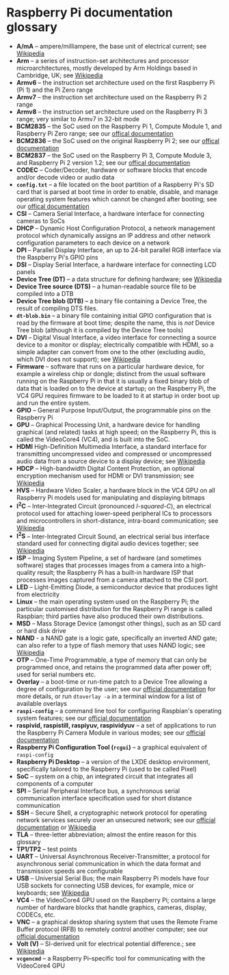 # Raspberry Pi documentation glossary

- **A/mA** – ampere/milliampere, the base unit of electrical current; see [Wikipedia](https://en.wikipedia.org/wiki/Ampere)
- **Arm** – a series of instruction-set architectures and processor microarchitectures, mostly developed by Arm Holdings based in Cambridge, UK; see [Wikipedia](https://en.wikipedia.org/wiki/Arm_architecture)
- **Armv6** – the instruction set architecture used on the first Raspberry Pi (Pi 1) and the Pi Zero range
- **Armv7** – the instruction set architecture used on the Raspberry Pi 2 range
- **Armv8** – the instruction set architecture used on the Raspberry Pi 3 range; very similar to Armv7 in 32-bit mode
- **BCM2835** – the SoC used on the Raspberry Pi 1, Compute Module 1, and Raspberry Pi Zero range; see our [offical documentation](https://www.raspberrypi.org/documentation/hardware/raspberrypi/bcm2835/README.md)
- **BCM2836** – the SoC used on the original Raspberry Pi 2; see our [offical documentation](https://www.raspberrypi.org/documentation/hardware/raspberrypi/bcm2836/README.md)
- **BCM2837** – the SoC used on the Raspberry Pi 3, Compute Module 3, and Raspberry Pi 2 version 1.2; see our [offical documentation](https://www.raspberrypi.org/documentation/hardware/raspberrypi/bcm2837/README.md)
- **CODEC** – Coder/Decoder, hardware or software blocks that encode and/or decode video or audio data
- **`config.txt`** – a file located on the boot partition of a Raspberry Pi's SD card that is parsed at boot time in order to enable, disable, and manage operating system features which cannot be changed after booting; see our [offical documentation](https://www.raspberrypi.org/documentation/configuration/config-txt/README.md)
- **CSI** – Camera Serial Interface, a hardware interface for connecting cameras to SoCs
- **DHCP** – Dynamic Host Configuration Protocol, a network management protocol which dynamically assigns an IP address and other network configuration parameters to each device on a network
- **DPI** – Parallel Display Interface, an up to 24-bit parallel RGB interface via the Raspberry Pi's GPIO pins
- **DSI** – Display Serial Interface, a hardware interface for connecting LCD panels
- **Device Tree (DT)** – a data structure for defining hardware; see [Wikipedia](https://en.wikipedia.org/wiki/Device_tree)
- **Device Tree source (DTS)** – a human-readable source file to be compiled into a DTB
- **Device Tree blob (DTB)** – a binary file containing a Device Tree, the result of compiling DTS files.
- **`dt-blob.bin`** – a binary file containing initial GPIO configuration that is read by the firmware at boot time; despite the name, this is _not_ Device Tree blob (although it is compiled by the Device Tree tools)
- **DVI** – Digital Visual Interface, a video interface for connecting a source device to a monitor or display; electrically compatible with HDMI, so a simple adapter can convert from one to the other (excluding audio, which DVI does not support); see [Wikipedia](https://en.wikipedia.org/wiki/Digital_Visual_Interface)
- **Firmware** – software that runs on a particular hardware device, for example a wireless chip or dongle; distinct from the usual software running on the Raspberry Pi in that it is usually a fixed binary blob of data that is loaded on to the device at startup; on the Raspberry Pi, the VC4 GPU requires firmware to be loaded to it at startup in order boot up and run the entire system.
- **GPIO** – General Purpose Input/Output, the programmable pins on the Raspberry Pi
- **GPU** – Graphical Processing Unit, a hardware device for handling graphical (and related) tasks at high speed; on the Raspberry Pi, this is called the VideoCore4 (VC4), and is built into the SoC.
- **HDMI**  High-Definition Multimedia Interface, a standard interface for transmitting uncompressed video and compressed or uncompressed audio data from a source device to a display device; see [Wikipedia](https://en.wikipedia.org/wiki/HDMI)
- **HDCP** – High-bandwidth Digital Content Protection, an optional encryption mechanism used for HDMI or DVI transmission; see [Wikipedia](https://en.wikipedia.org/wiki/High-bandwidth_Digital_Content_Protection)
- **HVS** – Hardware Video Scaler, a hardware block in the VC4 GPU on all Raspberry Pi models used for manipulating and displaying bitmaps
- **I<sup>2</sup>C** – Inter-Integrated Circuit (pronounced _I-squared-C_), an electrical protocol used for attaching lower-speed peripheral ICs to processors and microcontrollers in short-distance, intra-board communication; see [Wikipedia](https://en.wikipedia.org/wiki/I%C2%B2C)
- **I<sup>2</sup>S** – Inter-Integrated Circuit Sound, an electrical serial bus interface standard used for connecting digital audio devices together; see [Wikipedia](https://en.wikipedia.org/wiki/I%C2%B2S)
- **ISP** – Imaging System Pipeline, a set of hardware (and sometimes software) stages that processes images from a camera into a high-quality result; the Raspberry Pi has a built-in hardware ISP that processes images captured from a camera attached to the CSI port.
- **LED** – Light-Emitting Diode, a semiconductor device that produces light from electricity
- **Linux** – the main operating system used on the Raspberry Pi; the particular customised distribution for the Raspberry Pi range is called Raspbian; third parties have also produced their own distributions.
- **MSD** – Mass Storage Device (amongst other things), such as an SD card or hard disk drive
- **NAND** - a NAND gate is a logic gate, specifically an inverted AND gate; can also refer to a type of flash memory that uses NAND logic; see [Wikipedia](https://en.wikipedia.org/wiki/NAND_gate)
- **OTP** – One-Time Programmable, a type of memory that can only be programmed once, and retains the programmed data after power off; used for serial numbers etc.
- **Overlay** – a boot-time or run-time patch to a Device Tree allowing a degree of configuration by the user; see our [official documentation](https://www.raspberrypi.org/documentation/configuration/device-tree.md) for more details, or run `dtoverlay -a` in a terminal window for a list of available overlays
- **`raspi-config`** – a command line tool for configuring Raspbian's operating system features; see our [official documentation](https://www.raspberrypi.org/documentation/configuration/raspi-config.md)
- **raspivid, raspistill, raspiyuv, raspividyuv** – a set of applications to run the Raspberry Pi Camera Module in various modes; see our [official documentation](https://www.raspberrypi.org/documentation/raspbian/applications/camera.md)
- **Raspberry Pi Configuration Tool (`rcgui`)** – a graphical equivalent of `raspi-config`
- **Raspberry Pi Desktop** – a version of the LXDE desktop environment, specifically tailored to the Raspberry Pi (used to be called Pixel)
- **SoC** – system on a chip, an integrated circuit that integrates all components of a computer
- **SPI** – Serial Peripheral Interface bus, a synchronous serial communication interface specification used for short distance communication
- **SSH** – Secure Shell, a cryptographic network protocol for operating network services securely over an unsecured network; see our [official documentation](https://www.raspberrypi.org/documentation/remote-access/ssh/README.md) or [Wikipedia](https://en.wikipedia.org/wiki/Secure_Shell)
- **TLA** – three-letter abbreviation; almost the entire reason for this glossary
- **TP1/TP2** – test points
- **UART** – Universal Asynchronous Receiver-Transmitter, a protocol for asynchronous serial communication in which the data format and transmission speeds are configurable
- **USB** – Universial Serial Bus; the main Raspberry Pi models have four USB sockets for connecting USB devices, for example, mice or keyboards; see [Wikipedia](https://en.wikipedia.org/wiki/USB)
- **VC4** – the VideoCore4 GPU used on the Raspberry Pi; contains a large number of hardware blocks that handle graphics, cameras, display, CODECs, etc.
- **VNC** – a graphical desktop sharing system that uses the Remote Frame Buffer protocol (RFB) to remotely control another computer; see our [official documentation](https://www.raspberrypi.org/documentation/remote-access/vnc/README.md)
- **Volt (V)** – SI-derived unit for electrical potential difference.; see [Wikipedia](https://en.wikipedia.org/wiki/Volt)
- **`vcgencmd`** – a Raspberry Pi–specific tool for communicating with the VideoCore4 GPU
